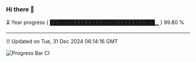### Hi there 👋

⏳ Year progress { █████████████████████████████▁ } 99.80 %

---

⏰ Updated on Tue, 31 Dec 2024 06:14:16 GMT

![Progress Bar CI](https://github.com/Shyam-Makwana/GitHub-Actions-Demo/workflows/Progress%20Bar%20CI/badge.svg)
